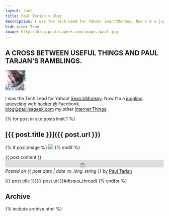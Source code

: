 ```yaml
---
layout: root
title: Paul Tarjan's Blog
description: I was the Tech Lead for Yahoo! SearchMonkey. Now I'm a juggling unicycling web hacker @ Facebook. 
hide_site: True
image: http://blog.paulisageek.com/images/paul.jpg
---
```

## A CROSS BETWEEN USEFUL THINGS AND PAUL TARJAN'S RAMBLINGS.

[<img src="/images/paul_64x64.jpg" height="64" width="64" alt="Paul Tarjan" id="paul" />](http://paultarjan.com)

I was the Tech Lead for Yahoo! [SearchMonkey](http://developer.yahoo.com/searchmonkey/).
Now I'm a [juggling unicycling](http://www.youtube.com/watch?v=vhvybkPa15c) web [hacker](http://paulisageek.com/ppp) @ Facebook. 
<br/>
[blog@paulisageek.com](mailto:blog@paulisageek.com)
my other <a href="http://paultarjan.com" rel="me">Internet Things</a>.

<div style="clear:both"></div>

{% for post in site.posts limit:1 %}
## [{{ post.title }}]({{ post.url }})

{% if post.image %}
<img src="{{ post.image }}" class="right" />
{% endif %}

  <div id="post_content">
  {{ post.content }}
  </div>
      
  <div id="like_button">
    <iframe src="http://www.facebook.com/plugins/like.php?show_faces=false&href=http://blog.paulisageek.com{{ post.url }}" scrolling="no" frameborder="0" allowTransparency="true" style="border:none; overflow:hidden; width:100%; height:24px"> </iframe>
  </div>

  <div id="posted_on">
    <em>Posted on {{ post.date | date_to_long_string }}</em> by <a href="http://paultarjan.com">Paul Tarjan</a>
  </div>
  
 [{{ post.title }}]({{ post.url }}#disqus_thread)
{% endfor %}

## Archive

{% include archive.html %}

<script type="text/javascript">
//<![CDATA[
(function() {
  var links = document.getElementsByTagName('a');
  var query = '?';
  for(var i = 0; i < links.length; i++) {
  if(links[i].href.indexOf('#disqus_thread') >= 0) {
    query += 'url' + i + '=' + encodeURIComponent(links[i].href) + '&';
  }
  }
  document.write('<script charset="utf-8" type="text/javascript" src="http://disqus.com/forums/paulisageek/get_num_replies.js' + query + '"></' + 'script>');
})();
//]]>
</script>
